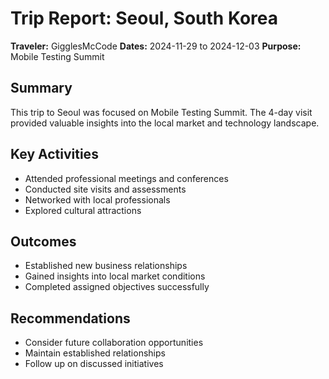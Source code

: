 # Trip Report: Seoul, South Korea

**Traveler:** GigglesMcCode
**Dates:** 2024-11-29 to 2024-12-03
**Purpose:** Mobile Testing Summit

## Summary
This trip to Seoul was focused on Mobile Testing Summit. The 4-day visit provided valuable insights into the local market and technology landscape.

## Key Activities
- Attended professional meetings and conferences
- Conducted site visits and assessments
- Networked with local professionals
- Explored cultural attractions

## Outcomes
- Established new business relationships
- Gained insights into local market conditions
- Completed assigned objectives successfully

## Recommendations
- Consider future collaboration opportunities
- Maintain established relationships
- Follow up on discussed initiatives
